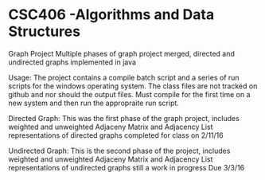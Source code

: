 # CSC406 -Algorithms and Data Structures
Graph Project
Multiple phases of graph project merged, directed and undirected graphs implemented in java

Usage:
The project contains a compile batch script and a series of run scripts for the windows operating system.
The class files are not tracked on github and nor should the output files.
Must compile for the first time on a new system and then run the appropraite run script.

Directed Graph:
This was the first phase of the graph project, includes weighted and unweighted Adjaceny Matrix and Adjacency List representations of directed graphs
completed for class on 2/11/16

Undirected Graph:
This is the second phase of the project, includes weighted and unweighted Adjaceny Matrix and Adjacency List representations of undirected graphs
still a work in progress
Due 3/3/16
